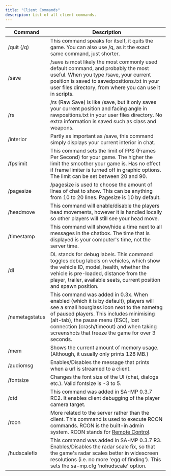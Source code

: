 ```yaml
---
title: "Client Commands"
descripion: List of all client commands.
---
```


| Command        | Description                                                                                                                                                                                                                                                                                                          |
| -------------- | -------------------------------------------------------------------------------------------------------------------------------------------------------------------------------------------------------------------------------------------------------------------------------------------------------------------- |
| /quit (/q)     | This command speaks for itself, it quits the game. You can also use /q, as it the exact same command, just shorter.                                                                                                                                                                                                  |
| /save          | /save is most likely the most commonly used default command, and probably the most useful. When you type /save, your current position is saved to savedpositions.txt in your user files directory, from where you can use it in scripts.                                                                             |
| /rs            | /rs (Raw Save) is like /save, but it only saves your current position and facing angle in rawpositions.txt in your user files directory. No extra information is saved such as class and weapons.                                                                                                                    |
| /interior      | Partly as important as /save, this command simply displays your current interior in chat.                                                                                                                                                                                                                            |
| /fpslimit      | This command sets the limit of FPS (Frames Per Second) for your game. The higher the limit the smoother your game is. Has no effect if frame limiter is turned off in graphic options. The limit can be set between 20 and 90.                                                                                       |
| /pagesize      | /pagesize is used to choose the amount of lines of chat to show. This can be anything from 10 to 20 lines. Pagesize is 10 by default.                                                                                                                                                                                |
| /headmove      | This command will enable/disable the players head movements, however it is handled locally so other players will still see your head move.                                                                                                                                                                           |
| /timestamp     | This command will show/hide a time next to all messages in the chatbox. The time that is displayed is your computer's time, not the server time.                                                                                                                                                                     |
| /dl            | DL stands for debug labels. This command toggles debug labels on vehicles, which show the vehicle ID, model, health, whether the vehicle is pre-loaded, distance from the player, trailer, available seats, current position and spawn position.                                                                     |
| /nametagstatus | This command was added in 0.3x. When enabled (which it is by default), players will see a small hourglass icon next to the nametag of paused players. This includes minimising (alt-tab), the pause menu (ESC), lost connection (crash/timeout) and when taking screenshots that freeze the game for over 3 seconds. |
| /mem           | Shows the current amount of memory usage. (Although, it usually only prints 128 MB.)                                                                                                                                                                                                                                 |
| /audiomsg      | Enables/Disables the message that prints when a url is streamed to a client.                                                                                                                                                                                                                                         |
| /fontsize      | Changes the font size of the UI (chat, dialogs etc.). Valid fontsize is -3 to 5.                                                                                                                                                                                                                                     |
| /ctd           | This command was added in SA-MP 0.3.7 RC2. It enables client debugging of the player camera target.                                                                                                                                                                                                                  |
| /rcon          | More related to the server rather than the client. This command is used to execute RCON commands. RCON is the built-in admin system. RCON stands for [Remote Control](../server/ControllingServer#using-rcon).                                                                                                       |
| /hudscalefix   | This command was added in SA-MP 0.3.7 R3. Enables/Disables the radar scale fix, so that the game's radar scales better in widescreen resolutions (i.e. no more 'egg of finding'). This sets the sa-mp.cfg 'nohudscale' option.                                                                                       |
